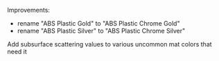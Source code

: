 Improvements:
- rename "ABS Plastic Gold" to "ABS Plastic Chrome Gold"
- rename "ABS Plastic Silver" to "ABS Plastic Chrome Silver"

Add subsurface scattering values to various uncommon mat colors that need it
